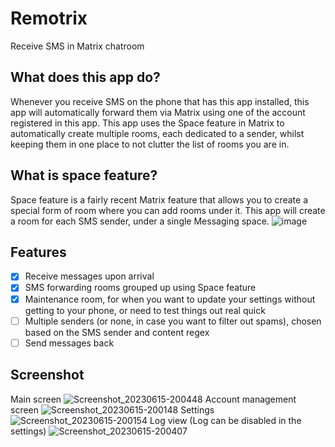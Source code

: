 # Remotrix
Receive SMS in Matrix chatroom

## What does this app do?
Whenever you receive SMS on the phone that has this app installed, this app will automatically forward them via Matrix using one of the account registered in this app. This app uses the Space feature in Matrix to automatically create multiple rooms, each dedicated to a sender, whilst keeping them in one place to not clutter the list of rooms you are in.

## What is space feature?
Space feature is a fairly recent Matrix feature that allows you to create a special form of room where you can add rooms under it. This app will create a room for each SMS sender, under a single Messaging space.
![image](https://github.com/MangoCubes/remotrix/assets/10383115/73f21724-37d5-4360-90c6-4e360b926673)


## Features 
 - [x] Receive messages upon arrival
 - [x] SMS forwarding rooms grouped up using Space feature
 - [x] Maintenance room, for when you want to update your settings without getting to your phone, or need to test things out real quick
 - [ ] Multiple senders (or none, in case you want to filter out spams), chosen based on the SMS sender and content regex
 - [ ] Send messages back

## Screenshot
Main screen
![Screenshot_20230615-200448](https://github.com/MangoCubes/remotrix/assets/10383115/ec7e4424-2520-4368-b3d0-01ecddce800e)
Account management screen
![Screenshot_20230615-200148](https://github.com/MangoCubes/remotrix/assets/10383115/67171edc-c8b4-4b8f-9c38-297ad5d15d31)
Settings
![Screenshot_20230615-200154](https://github.com/MangoCubes/remotrix/assets/10383115/a0854bc0-6a5f-4a74-9646-97da94a7ccfa)
Log view (Log can be disabled in the settings)
![Screenshot_20230615-200407](https://github.com/MangoCubes/remotrix/assets/10383115/b31cf783-b6a3-405f-9983-9240d124f19c)
